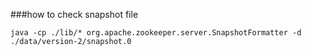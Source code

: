 ###how to check snapshot file
```
java -cp ./lib/* org.apache.zookeeper.server.SnapshotFormatter -d ./data/version-2/snapshot.0
```
